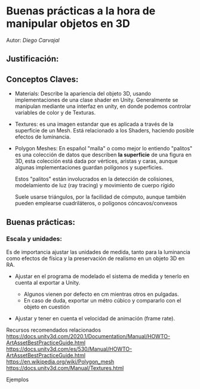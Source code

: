 # Buenas prácticas **a la hora de manipular objetos en 3D**

Autor: _Diego Carvajal_

## Justificación:

## Conceptos Claves:

- Materials: Describe la apariencia del objeto 3D, usando implementaciones de una clase shader en Unity. Generalmente se manipulan mediante una interfaz en unity, en donde podemos controlar variables de color y de Texturas.
- Textures: es una imagen estandar que es aplicada a través de la superficie de un Mesh. Está relacionado a los Shaders, haciendo posible efectos de luminancia.
- Polygon Meshes: En español "malla" o como mejor lo entiendo "palitos" es una colección de datos que describen **la superficie** de una figura en 3D, esta colección está dada por vértices, aristas y caras, aunque algunas implementaciones guardan polígonos y superficies.

  Estos "palitos" están involucrados en la detección de colisiones, modelamiento de luz (ray tracing) y movimiento de cuerpo rígido

  Suele usarse triángulos, por la facilidad de cómputo, aunque también pueden emplearse cuadriláteros, o polígonos cóncavos/convexos

## Buenas prácticas:

### Escala y unidades:

Es de importancia ajustar las unidades de medida, tanto para la luminancia como efectos de física y la preservación de realismo en un objeto 3D en RA.

- Ajustar en el programa de modelado el sistema de medida y tenerlo en cuenta al exportar a Unity.

  - Algunos vienen por defecto en cm mientras otros en pulgadas.
  - En caso de duda, exportar un métro cúbico y compararlo con el objeto en cuestión

- Ajustar y tener en cuenta el velocidad de animación (frame rate).

Recursos recomendados relacionados
https://docs.unity3d.com/2020.1/Documentation/Manual/HOWTO-ArtAssetBestPracticeGuide.html
https://docs.unity3d.com/es/530/Manual/HOWTO-ArtAssetBestPracticeGuide.html
https://en.wikipedia.org/wiki/Polygon_mesh
https://docs.unity3d.com/Manual/Textures.html

Ejemplos
